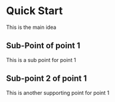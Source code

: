 # Quick Start

This is the main idea

## Sub-Point of point 1

This is a sub point for point 1
## Sub-point 2 of point 1
This is another supporting point for point 1
